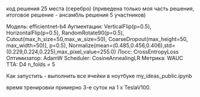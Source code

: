 код решения 25 места (серебро) (приведена только моя часть решения, итоговое решение - ансамбль решения 5 участников)

Модель: efficientnet-b4
Аугментации: VerticalFlip(p=0.5), HorizontalFlip(p=0.5), RandomRotate90(p=0.5), 
Cutout(max_h_size=50,max_w_size=50), CoarseDropout(max_height=50, max_width=50)], p=0.5), 
Normalize(mean=(0.485,0.456,0.406),std=(0.229,0.224,0.225),max_pixel_value=255.0)
Лосс: CrossEntropyLoss
Оптимизатор: AdamW
Scheduler: CosineAnnealingLR
Метрика: WAUC
TTA: D4
n_folds = 5

Как запустить - выполнить все ячейки в ноутбуке my_ideas_public.ipynb

время тренировки примерно 3-е суток на 1 x TeslaV100.